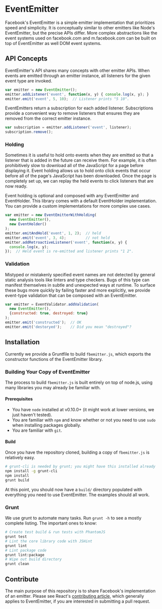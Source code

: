 # EventEmitter

Facebook's EventEmitter is a simple emitter implementation that prioritizes speed and simplicity. It is conceptually similar to other emitters like Node's EventEmitter, but the precise APIs differ. More complex abstractions like the event systems used on facebook.com and m.facebook.com can be built on top of EventEmitter as well DOM event systems.

## API Concepts

EventEmitter's API shares many concepts with other emitter APIs. When events are emitted through an emitter instance, all listeners for the given event type are invoked.

```js
var emitter = new EventEmitter();
emitter.addListener('event', function(x, y) { console.log(x, y); }
emitter.emit('event', 5, 10);  // Listener prints "5 10".
```

EventEmitters return a subscription for each added listener. Subscriptions provide a convenient way to remove listeners that ensures they are removed from the correct emitter instance.

```js
var subscription = emitter.addListener('event', listener);
subscription.remove();
```

### Holding

Sometimes it is useful to hold onto events when they are emitted so that a listener that is added in the future can receive them. For example, it is often prohibitively slow to download all of the JavaScript for a page before displaying it. Event holding allows us to hold onto click events that occur before all of the page's JavaScript has been downloaded. Once the page is completely set up, we can replay the held events to click listeners that are now ready.

Event holding is optional and composed with any EventEmitter and EventHolder. This library comes with a default EventHolder implementation. You can provide a custom implementations for more complex use cases.

```js
var emitter = new EventEmitterWithHolding(
  new EventEmitter(),
  new EventHolder()
);
emitter.emitAndHold('event', 1, 2);  // held
emitter.emit('event', 3, 4);         // not held
emitter.addRetroactiveListener('event', function(x, y) {
  console.log(x, y);
});  // Held event is re-emitted and listener prints "1 2".
```

### Validation

Mistyped or mistakenly specified event names are not detected by general static analysis tools like linters and type checkers. Bugs of this type can manifest themselves in subtle and unexpected ways at runtime. To surface these bugs more quickly by failing faster and more explicitly, we provide event-type validation that can be composed with an EventEmitter.

```js
var emitter = EventValidator.addValidation(
  new EventEmitter(),
  {constructed: true, destroyed: true}
);
emitter.emit('constructed');  // OK
emitter.emit('destoryed');    // Did you mean "destroyed"?
```

## Installation

Currently we provide a Gruntfile to build `fbemitter.js`, which exports the constructor functions of the EventEmitter library.

### Building Your Copy of EventEmitter

The process to build `fbemitter.js` is built entirely on top of node.js, using many libraries you may already be familiar with.

#### Prerequisites

* You have `node` installed at v0.10.0+ (it might work at lower versions, we just haven't tested).
* You are familiar with `npm` and know whether or not you need to use `sudo` when installing packages globally.
* You are familiar with `git`.

#### Build

Once you have the repository cloned, building a copy of `fbemitter.js` is relatively easy.

```sh
# grunt-cli is needed by grunt; you might have this installed already
npm install -g grunt-cli
npm install
grunt build
```

At this point, you should now have a `build/` directory populated with everything you need to use EventEmitter. The examples should all work.

### Grunt

We use grunt to automate many tasks. Run `grunt -h` to see a mostly complete listing. The important ones to know:

```sh
# Create test build & run tests with PhantomJS
grunt test
# Lint the core library code with JSHint
grunt lint
# Lint package code
grunt lint:package
# Wipe out build directory
grunt clean
```

## Contribute

The main purpose of this repository is to share Facebook's implementation of an emitter. Please see React's [contributing article](https://github.com/facebook/react/blob/master/CONTRIBUTING.md), which generally applies to EventEmitter, if you are interested in submitting a pull request.
